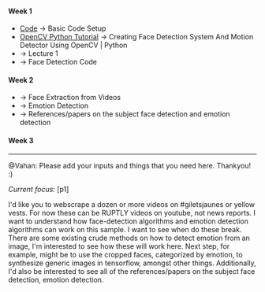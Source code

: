 #### Week 1

- [Code](https://github.com/anicksaha/ra-2019/tree/master/code) -> Basic Code Setup
- [OpenCV Python Tutorial](https://www.youtube.com/watch?v=-ZrDjwXZGxI) -> Creating Face Detection System And Motion Detector Using OpenCV | Python
- [](https://www.youtube.com/playlist?list=PLC1qU-LWwrF64f4QKQT-Vg5Wr4qEE1Zxk) -> Lecture 1
- []() -> Face Detection Code


#### Week 2

- []() -> Face Extraction from Videos
- []() -> Emotion Detection
- []() -> References/papers on the subject face detection and emotion detection

#### Week 3



---

@Vahan: Please add your inputs and things that you need here. Thankyou! :)

_Current focus:_ [p1]

I'd like you to webscrape a dozen or more videos on #giletsjaunes or yellow vests. For now these can be RUPTLY videos on youtube, not news reports. I want to understand how face-detection algorithms and emotion detection algorithms can work on this sample. I want to see when do these break. There are some existing crude methods on how to detect emotion from an image, I'm interested to see how these will work here. Next step, for example, might be to use the cropped faces, categorized by emotion, to synthesize generic images in tensorflow, amongst other things. Additionally, I'd also be interested to see all of the references/papers on the subject face detection, emotion detection.
